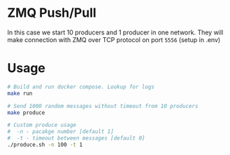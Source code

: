 # ZMQ Push/Pull

In this case we start 10 producers and 1 producer in one network. They will make connection with ZMQ
over TCP protocol on port `5556` (setup in .env)

# Usage
```bash
# Build and run docker compose. Lookup for logs
make run
```
```bash
# Send 1000 random messages without timeout from 10 producers
make produce
```

```bash
# Custom produce usage
#  -n - pacakge number [default 1]
#  -t - timeout between messages [default 0]
./produce.sh -n 100 -t 1
```
